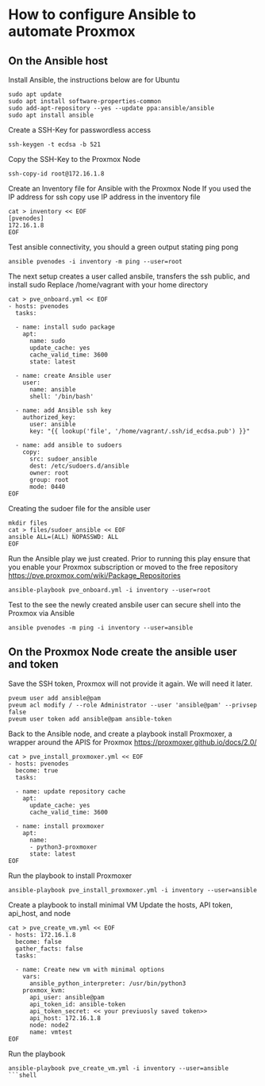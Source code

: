 
# How to configure Ansible to automate Proxmox 


## On the Ansible host

Install Ansible, the instructions below are for Ubuntu
```shell
sudo apt update
sudo apt install software-properties-common
sudo add-apt-repository --yes --update ppa:ansible/ansible
sudo apt install ansible
```


Create a SSH-Key for passwordless access 
```shell
ssh-keygen -t ecdsa -b 521
```

Copy the SSH-Key to the Proxmox Node
```shell
ssh-copy-id root@172.16.1.8
```

Create an Inventory file for Ansible with the Proxmox Node
  If you used the IP address for ssh copy use IP address in the inventory file
```shell
cat > inventory << EOF
[pvenodes]
172.16.1.8
EOF
```

Test ansible connectivity, you should a green output stating ping pong
```shell
ansible pvenodes -i inventory -m ping --user=root
```

The next setup creates a user called ansbile, transfers the ssh public, and install sudo
  Replace /home/vagrant with your home directory
```shell  
cat > pve_onboard.yml << EOF
- hosts: pvenodes
  tasks:

  - name: install sudo package
    apt:
      name: sudo
      update_cache: yes
      cache_valid_time: 3600
      state: latest

  - name: create Ansible user
    user:
      name: ansible
      shell: '/bin/bash'

  - name: add Ansible ssh key
    authorized_key:
      user: ansible
      key: "{{ lookup('file', '/home/vagrant/.ssh/id_ecdsa.pub') }}"

  - name: add ansible to sudoers
    copy:
      src: sudoer_ansible
      dest: /etc/sudoers.d/ansible
      owner: root
      group: root
      mode: 0440
EOF
```

Creating the sudoer file for the ansible user
```shell
mkdir files
cat > files/sudoer_ansible << EOF
ansible ALL=(ALL) NOPASSWD: ALL
EOF
```

Run the Ansible play we just created.
  Prior to running this play ensure that you enable your Proxmox subscription or moved to the free repository 
  https://pve.proxmox.com/wiki/Package_Repositories

```shell
ansible-playbook pve_onboard.yml -i inventory --user=root
```
Test to the see the newly created ansbile user can secure shell into the Proxmox via Ansible
```shell
ansible pvenodes -m ping -i inventory --user=ansible 
```

## On the Proxmox Node create the ansible user and token
  Save the SSH token, Proxmox will not provide it again. We will need it later.
```shell
pveum user add ansible@pam
pveum acl modify / --role Administrator --user 'ansible@pam' --privsep false
pveum user token add ansible@pam ansible-token
```

Back to the Ansible node, and create a playbook install Proxmoxer, a wrapper around the APIS for Proxmox
https://proxmoxer.github.io/docs/2.0/

```shell
cat > pve_install_proxmoxer.yml << EOF
- hosts: pvenodes
  become: true
  tasks:

  - name: update repository cache
    apt:
      update_cache: yes
      cache_valid_time: 3600

  - name: install proxmoxer
    apt:
      name:
      - python3-proxmoxer
      state: latest
EOF
```

Run the playbook to install Proxmoxer
```shell
ansible-playbook pve_install_proxmoxer.yml -i inventory --user=ansible
```


Create a playbook to install minimal VM
  Update the hosts, API token, api_host, and node
```shell
cat > pve_create_vm.yml << EOF
- hosts: 172.16.1.8
  become: false
  gather_facts: false
  tasks:

  - name: Create new vm with minimal options
    vars:
      ansible_python_interpreter: /usr/bin/python3
    proxmox_kvm:
      api_user: ansible@pam
      api_token_id: ansible-token
      api_token_secret: << your previuosly saved token>>
      api_host: 172.16.1.8
      node: node2
      name: vmtest
EOF
```
Run the playbook
```shell
ansible-playbook pve_create_vm.yml -i inventory --user=ansible
```shell
